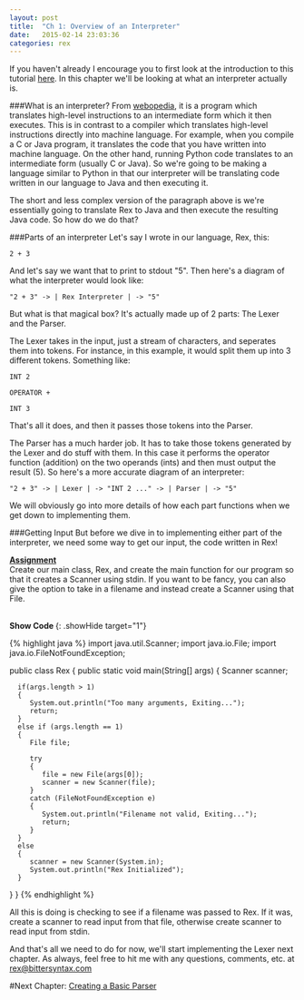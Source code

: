 ```yaml
---
layout: post
title:  "Ch 1: Overview of an Interpreter"
date:   2015-02-14 23:03:36
categories: rex
---
```


If you haven't already I encourage you to first look at the introduction to this tutorial [here][intro]. In this chapter we'll be looking at what an interpreter actually is. 

###What is an interpreter? 
From [webopedia][webopedia], it is a program which translates high-level instructions to an intermediate form which it then executes. This is in contrast to a compiler which translates high-level instructions directly into machine language. For example, when you compile a C or Java program, it translates the code that you have written into machine language. On the other hand, running Python code translates to an intermediate form (usually C or Java). So we're going to be making a language similar to Python in that our interpreter will be translating code written in our language to Java and then executing it.

The short and less complex version of the paragraph above is we're essentially going to translate Rex to Java and then execute the resulting Java code. So how do we do that?

###Parts of an interpreter
Let's say I wrote in our language, Rex, this:

```
2 + 3
```

And let's say we want that to print to stdout "5". Then here's a diagram of what the interpreter would look like:

```
"2 + 3" -> | Rex Interpreter | -> "5"
```


But what is that magical box? It's actually made up of 2 parts: The Lexer and the Parser. 

The Lexer takes in the input, just a stream of characters, and seperates them into tokens. For instance, in this example, it would split them up into 3 different tokens. Something like:

```
INT 2
```

```
OPERATOR +
```

```
INT 3
```


That's all it does, and then it passes those tokens into the Parser.

The Parser has a much harder job. It has to take those tokens generated by the Lexer and do stuff with them. In this case it performs the operator function (addition) on the two operands (ints) and then must output the result (5). So here's a more accurate diagram of an interpreter:

```
"2 + 3" -> | Lexer | -> "INT 2 ..." -> | Parser | -> "5"
```

We will obviously go into more details of how each part functions when we get down to implementing them.

###Getting Input
But before we dive in to implementing either part of the interpreter, we need some way to get our input, the code written in Rex! 

<div class="box">
   <u><b>Assignment</b></u>
   <br/>
   Create our main class, Rex, and create the main function for our program so that it creates a Scanner using stdin. If you want to be fancy, you can also give the option to take in a filename and instead create a Scanner using that File.
</div>
<br/>

<b><a> Show Code </a></b>
{: .showHide target="1"}

<div class="targetDiv" id="div1">
{% highlight java %}
import java.util.Scanner;
import java.io.File;
import java.io.FileNotFoundException;

public class Rex
{
   public static void main(String[] args)
   {
      Scanner scanner;

      if(args.length > 1)
      {
         System.out.println("Too many arguments, Exiting...");
         return;
      }
      else if (args.length == 1)
      {
         File file;

         try
         {
            file = new File(args[0]);
            scanner = new Scanner(file);
         }
         catch (FileNotFoundException e)
         {
            System.out.println("Filename not valid, Exiting...");
            return;
         }
      }
      else
      {
         scanner = new Scanner(System.in);
         System.out.println("Rex Initialized");
      }
   }
}
{% endhighlight %}
</div>

All this is doing is checking to see if a filename was passed to Rex. If it was, create a scanner to read input from that file, otherwise create scanner to read input from stdin.

And that's all we need to do for now, we'll start implementing the Lexer next chapter. As always, feel free to hit me with any questions, comments, etc. at rex@bittersyntax.com

#Next Chapter: [Creating a Basic Parser][ch2]

[intro]:       /rex/2015/02/14/rex-introduction.html
[webopedia]:   http://www.webopedia.com/TERM/I/interpreter.html
[ch2]:         /rex/2015/02/18/rex-ch2.html
